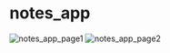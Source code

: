 # notes_app

![notes_app_page1](https://github.com/sherifshouaib/notes_app/assets/67573195/8fec2b19-e6fc-4e17-ba28-7e7cdba25e53)
![notes_app_page2](https://github.com/sherifshouaib/notes_app/assets/67573195/0b213658-1317-433d-9ff5-3f2cf89f86a0)

